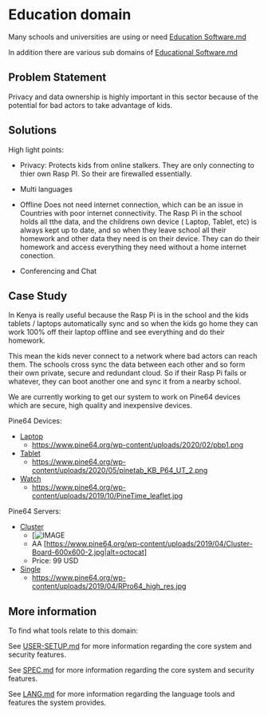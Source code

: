 # Education domain

Many schools and universities are using or need [Education Software.md](https://en.wikipedia.org/wiki/Educational_software)

In addition there are various sub domains of [Educational Software.md](https://en.wikipedia.org/wiki/List_of_educational_software)



## Problem Statement

Privacy and data ownership is highly important in this sector because of the potential for bad actors to take advantage of kids. 



## Solutions

High light points:

- Privacy: Protects kids from online stalkers. They are only connecting to thier own Rasp PI. So their are firewalled essentially.

- Multi languages

- Offline Does not need internet connection, which can be an issue in Countries with poor internet connectivity. The Rasp Pi in the school holds all tthe data, and the childrens own device ( Laptop, Tablet, etc) is always kept up to date, and so when they leave school all their homework and other data they need is on their device. They can do their homework and access everything they need without a home internet conection.

- Conferencing and Chat 

## Case Study

In Kenya is really useful because the Rasp Pi is in the school and the kids tablets / laptops automatically sync and so when the kids go home they can work 100% off their laptop offline and see everything and do their homework.

This mean the kids never connect to a network where bad actors can reach them. The schools cross sync the data between each other and so form their own private, secure and redundant cloud. So if their Rasp Pi fails or whatever, they can boot another one and sync it from a nearby school.

We are currently working to get our system to work on Pine64 devices which are secure, high quality and inexpensive devices.

Pine64 Devices:

- [Laptop](https://www.pine64.org/pinebook-pro/)
    - https://www.pine64.org/wp-content/uploads/2020/02/pbp1.png
- [Tablet](https://www.pine64.org/pinetab/)
    - https://www.pine64.org/wp-content/uploads/2020/05/pinetab_KB_P64_UT_2.png
- [Watch](https://www.pine64.org/pinetime/)
    - https://www.pine64.org/wp-content/uploads/2019/10/PineTime_leaflet.jpg


Pine64 Servers:

- [Cluster](https://www.pine64.org/clusterboard/)
    - [![IMAGE](https://www.pine64.org/wp-content/uploads/2019/04/Cluster-Board-600x600-2.jpg)
    - AA [https://www.pine64.org/wp-content/uploads/2019/04/Cluster-Board-600x600-2.jpg|alt=octocat]
    - Price: 99 USD
- [Single](https://www.pine64.org/rockpro64/)
    - https://www.pine64.org/wp-content/uploads/2019/04/RPro64_high_res.jpg


## More information

To find what tools relate to this domain:

See [USER-SETUP.md](https://github.com/getcouragenow/shared/blob/master/doc/USER-SETUP.md) for more information regarding the core system and security features.

See [SPEC.md](https://github.com/getcouragenow/shared/blob/master/doc/SPEC.md) for more information regarding the core system and security features.

See [LANG.md](https://github.com/getcouragenow/shared/blob/master/doc/LANG.md) for more information regarding the language tools and features the system provides.